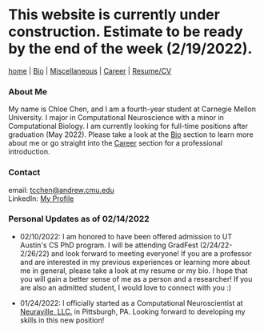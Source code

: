 # This website is currently under construction. Estimate to be ready by the end of the week (2/19/2022).

[home](index.md) | [Bio](bio.md) | [Miscellaneous](misc.md) | [Career](career.md) | [Resume/CV](assets/Chen_Chloe_resume.pdf)

### About Me
My name is Chloe Chen, and I am a fourth-year student at Carnegie Mellon University. I major in Computational Neuroscience with a minor in Computational Biology. I am currently looking for full-time positions after graduation (May 2022). Please take a look at the [Bio](bio.md) section to learn more about me or go straight into the [Career](career.md) section for a professional introduction.

### Contact
email: [tcchen@andrew.cmu.edu](mailto:tcchen@andrew.cmu.edu)  
LinkedIn: [My Profile](https://www.linkedin.com/in/twc22/)

### Personal Updates as of 02/14/2022
- 02/10/2022: I am honored to have been offered admission to UT Austin's CS PhD program. I will be attending GradFest (2/24/22-2/26/22) and look forward to meeting everyone! If you are a professor and are interested in my previous experiences or learning more about me in general, please take a look at my resume or my bio. I hope that you will gain a better sense of me as a person and a researcher! If you are also an admitted student, I would love to connect with you :)

- 01/24/2022: I officially started as a Computational Neuroscientist at [Neuraville, LLC.](https://neuraville.com/) in Pittsburgh, PA. Looking forward to developing my skills in this new position!